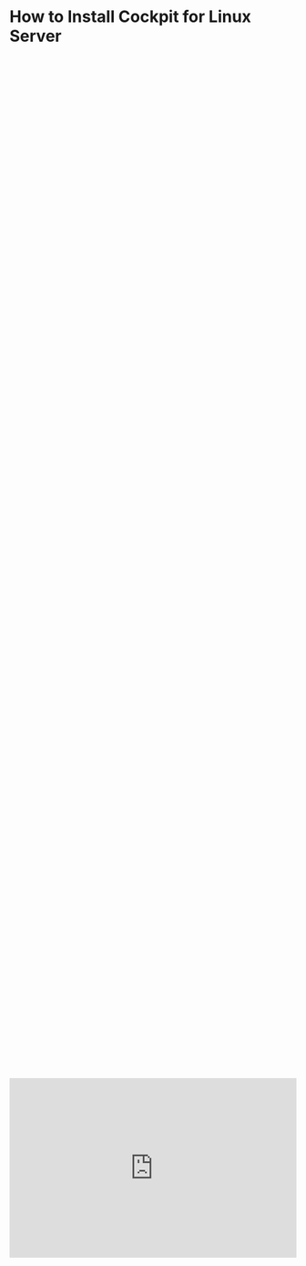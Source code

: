# How to Install Cockpit for Linux Server

<div style="display: flex; justify-content: center; align-items: center; height: 100%;">
    <iframe width="560" height="315" src="https://www.youtube.com/embed/V7TVWiYpWfk?si=IlzUL7dysPyqfUjL" frameborder="0" allow="accelerometer; autoplay; clipboard-write; encrypted-media; gyroscope; picture-in-picture" allowfullscreen></iframe>
</div>

## Manage Linux Servers With Cockpit

The first step you need to take is to create an Ubuntu Linux Server in your virtual environment of choice. We are using Proxmox for this tutorial. Ensure you have the latest Ubuntu Server installed, which can be found [here\](https://releases.ubuntu.com/). In our case, we are going with 24.04 LTS.

## Update Ubuntu Server

First thing we want to do is ensure all packages are up to date before installing anything with:

```
sudo apt update && sudo apt upgrade -y
```

We are using the documentation that can be found [here](https://cockpit-project.org/running.html)

## Installing Cockpit

This repository is enabled by default, so all we want to do is make sure everything is up to date with the following commands.

```
. /etc/os-release
sudo apt install -t ${VERSION_CODENAME}-backports cockpit
```

To access the cockpit, open your preferred browser and go to the following.

```
https://IP_ADDRESS_OF_MACHINE:9090
```

## Software Tab

Go ahead and drop down to the software tab and perform any missing updates before continuing.

## Fix Cache Whilst Offline Error

You may run into an error like “Cannot download packages whilst offline.” This is a standard error with Ubuntu Server and can be fixed by following the documentation found [here](https://cockpit-project.org/faq.html#error-message-about-being-offline)

Commands to solve the error:

```
sudo nano /etc/NetworkManager/conf.d/10-globally-managed-devices.conf
```

Then add the following:

```
 [keyfile]
 unmanaged-devices=none
```

Lastly, you will set up a dummy network interface with:

```
sudo nmcli con add type dummy con-name fake ifname fake0 ip4 1.2.3.4/24 gw4 1.2.3.1
```

Then reboot your system:

```
sudo reboot
```

## How to use Cockpit

### Overview

The first tab, overview, allows you to see the overall health of your system, hardware details, bugs, and configuration settings.

### Logs

Logs creates an easy place to access logs on the system for investigations or oversight.

### Storage

This area allows you to see the usage of partitions, capacity, and drive mounting locations. You can even use the three dots at the top right next to the “Hard Disk Drive” name to create more partitions, or select the three dots next to the current partitions to change the sizing and formatting if they are set up correctly.

### Networking

The networking tab is a great tool to ensure your Ethernet connections are not throttling your device. You can also add VPNS, bonds, teams, bridges, and more under this tab.

### Accounts

Accounts are one of the things people struggle with the most. Under this tab, you can create tabs, manage users' access, and see what groups they are a part of and when they last logged in. You can easily add SSH keys for users from their profile when clicking the three dots to the far right of their name.

### Services

This tab allows you to see processes running on the device.

### Applications

Applications are one of the best features of Cockpit, as they allow you to manage things from your browser, like containers and virtual machines. Official applications can be found \[here\](https://cockpit-project.org/applications), but there are also community ones you can find online

We will be installing the application for virtual machines found [here](https://github.com/cockpit-project/cockpit-machines)

Command-line installation is also possible using the package name like seen below:

```
sudo apt install cockpit cockpit-machines
```

Then you need to refresh your browser to see the application

Start and enable the cockpit services.

```
sudo systemctl start cockpit
```

```
sudo systemctl enable cockpit
```

### Software Updates

We already covered this page briefly but this tab is where you will go to update your machine.

### Terminal

This tab is self-explanatory, but it allows you to access your machine via SSH.

## Cockpit Server Accounts

Another advantage of Cockpit is your ability to manage multiple machines by clicking your name at the top left and adding more hosts. This allows you to switch between machines easily.